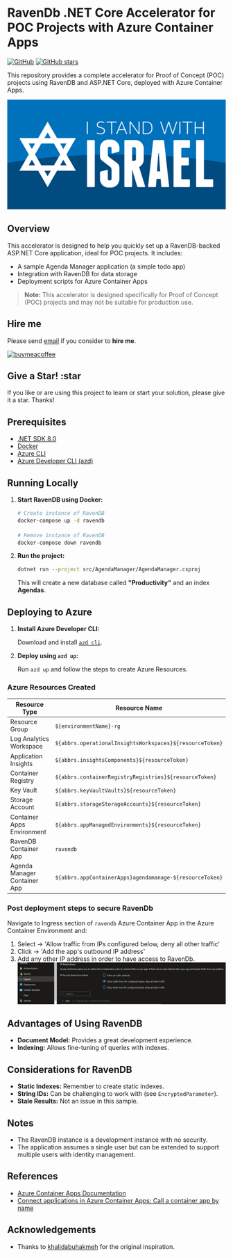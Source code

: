 # RavenDb .NET Core Accelerator for POC Projects with Azure Container Apps

[![GitHub](https://img.shields.io/github/license/kdcllc/ravendb-donet-accelerator.svg)](https://github.com/kdcllc/ravendb-donet-accelerator/blob/master/LICENSE)
[![GitHub stars](https://img.shields.io/github/stars/kdcllc/ravendb-donet-accelerator.svg?style=social)](https://github.com/kdcllc/ravendb-donet-accelerator/stargazers)

This repository provides a complete accelerator for Proof of Concept (POC) projects using RavenDB and ASP.NET Core, deployed with Azure Container Apps.

![I stand with Israel](./images/IStandWithIsrael.png)

## Overview

This accelerator is designed to help you quickly set up a RavenDB-backed ASP.NET Core application, ideal for POC projects. It includes:

- A sample Agenda Manager application (a simple todo app)
- Integration with RavenDB for data storage
- Deployment scripts for Azure Container Apps

> **Note:** This accelerator is designed specifically for Proof of Concept (POC) projects and may not be suitable for production use.

## Hire me

Please send [email](mailto:kingdavidconsulting@gmail.com) if you consider to **hire me**.

[![buymeacoffee](https://www.buymeacoffee.com/assets/img/custom_images/orange_img.png)](https://www.buymeacoffee.com/vyve0og)

## Give a Star! :star

If you like or are using this project to learn or start your solution, please give it a star. Thanks!

## Prerequisites

- [.NET SDK 8.0](https://dotnet.microsoft.com/download/dotnet/8.0)
- [Docker](https://www.docker.com/get-started)
- [Azure CLI](https://docs.microsoft.com/en-us/cli/azure/install-azure-cli)
- [Azure Developer CLI (azd)](https://learn.microsoft.com/en-us/azure/developer/azure-developer-cli/install-azd)

## Running Locally

1. **Start RavenDB using Docker:**

    ```bash
    # Create instance of RavenDB
    docker-compose up -d ravendb

    # Remove instance of RavenDB
    docker-compose down ravendb
    ```

2. **Run the project:**

    ```bash
    dotnet run --project src/AgendaManager/AgendaManager.csproj
    ```

    This will create a new database called **"Productivity"** and an index **Agendas**.

## Deploying to Azure

1. **Install Azure Developer CLI:**

    Download and install [`azd cli`](https://learn.microsoft.com/en-us/azure/developer/azure-developer-cli/install-azd).

2. **Deploy using `azd up`:**

    Run `azd up` and follow the steps to create Azure Resources.

### Azure Resources Created

| Resource Type                | Resource Name                                      |
|------------------------------|----------------------------------------------------|
| Resource Group               | `${environmentName}-rg`                            |
| Log Analytics Workspace      | `${abbrs.operationalInsightsWorkspaces}${resourceToken}` |
| Application Insights         | `${abbrs.insightsComponents}${resourceToken}`      |
| Container Registry           | `${abbrs.containerRegistryRegistries}${resourceToken}` |
| Key Vault                    | `${abbrs.keyVaultVaults}${resourceToken}`          |
| Storage Account              | `${abbrs.storageStorageAccounts}${resourceToken}`  |
| Container Apps Environment   | `${abbrs.appManagedEnvironments}${resourceToken}`  |
| RavenDB Container App        | `ravendb`                                          |
| Agenda Manager Container App | `${abbrs.appContainerApps}agendamanage-${resourceToken}` |

### Post deployment steps to secure RavenDb

Navigate to Ingress section of `ravendb` Azure Container App in the Azure Container Environment and:

1. Select -> 'Allow traffic from IPs configured below, deny all other traffic'
2. Click -> 'Add the app's outbound IP address'
3. Add any other IP address in order to have access to RavenDb.
![ip restriction mode](./images/ip-restrictions-mode.png)

## Advantages of Using RavenDB

- **Document Model:** Provides a great development experience.
- **Indexing:** Allows fine-tuning of queries with indexes.

## Considerations for RavenDB

- **Static Indexes:** Remember to create static indexes.
- **String IDs:** Can be challenging to work with (see `EncryptedParameter`).
- **Stale Results:** Not an issue in this sample.

## Notes

- The RavenDB instance is a development instance with no security.
- The application assumes a single user but can be extended to support multiple users with identity management.

## References

- [Azure Container Apps Documentation](https://learn.microsoft.com/en-us/azure/templates/microsoft.app/2023-05-01/containerapps?pivots=deployment-language-bicep)
- [Connect applications in Azure Container Apps: Call a container app by name](https://learn.microsoft.com/en-us/azure/container-apps/connect-apps?tabs=bash#call-a-container-app-by-name)

## Acknowledgements

- Thanks to [khalidabuhakmeh](https://github.com/khalidabuhakmeh/RavenDBAgendaManager) for the original inspiration.
